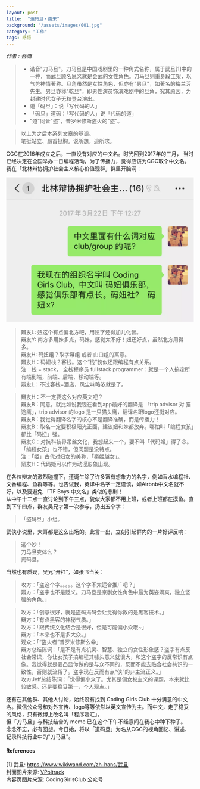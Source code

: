 ```yaml
---
layout: post
title:  "道码旦・由来"
background: "/assets/images/001.jpg"
category: "工作"
tags: 感悟 
---
```


_作者 : 吾塘_  

> * 谐音"刀马旦"。刀马旦是中国戏剧里的一种角式名称，属于武旦[1]中的一种，而武旦顾名思义就是会武的女性角色。刀马旦则重身段工架，以气势神情著称。旦角虽然是女性角色，但亦有"男旦"，如著名的梅兰芳先生。男旦亦称"乾旦"，即男性演员饰演戏剧中的旦角，究其原因，为封建时代女子无权登台演出。  
> * 道「码旦」：说「写代码的人」    
> * 「码旦」道码：「写代码的人」说「代码的道」  
> * "道"同音"盗"，普罗米修斯盗火的"盗"。  

>  以上为之后本系列文章的基调。  
>  笔挺站立、昂首挺胸。说所想，追所求。

CGC在2016年成立之后，一直没有对应的中文名。时光回到2017年的三月， 当时已经决定在全国举办一日编程活动，为了传播力，觉得应该为CGC取个中文名。我在「北林辩协拥护社会主义核心价值观群」群里开脑洞：  

![002](../assets/images/002.jpg)

> 辩友L: 妞这个有点偏北方吧，用妞字还得加儿化音。  
> 辩友Y: 南方多用妹多点，码妹，感觉太不好！妞还好点，虽然北方用得多。  
> 辩友H: 码妞组？取字幕组 或者 山口组的寓意。  
> 辩友H：码妞栈？客栈。这个“栈”貌似还跟编程有点关系。  
> 注：栈 = stack， 全栈程序员 fullstack programmer：就是一个人搞定所有端到端，前端、后端、移动端等。  
> 辩友L：不过客栈=酒店，风尘味略浓就是了。  

> 辩友H：不一定要这么对应英文吧？    
> 辩友B：同意。就比如说我现在看到app最好的翻译是 「trip advisor 对 猫途鹰」，trip advisor 的logo 是一只猫头鹰，翻译名跟logo还挺对应。  
> 辩友B：我觉得翻译名字的核心不是翻译准确，而是传播力！  
> 辩友B：取名一定要积极阳光正面，建议妞和妹都放弃。哪怕叫「编程女孩」都比「码妞」强。  
> 辩友G：对抗科技界吊丝文化，我想起来一个，要不叫「代码姬」得了😆。「编程女孩」也不错，但问题是没特点。  
> 注：「姬」古代对妇女的美称，「秦姬越女」。  
> 辩友H：代码姬可以作为动漫形象出现。  

在各位辩友的激烈碰撞下，还诞生除了许多富有想象力的名字，例如香水编程社、文香编程、鱼群等等。也告诫我，英译中名字一定谨慎，如Airbnb中文名就不好，以及要避免 「TF Boys 中文名」类似的悲剧！  
从中午十二点一直讨论到下午三点，貌似大家都不用上班，或者上班都在摸鱼。直到下午四点，群友吴兄才第一次参与，扔出五个字：  

> 「盗码旦」小组。  

武侠小说里，大哥都是这么出场的。此言一出，立刻引起群内的一片好评反响：  

> 这个妙！  
> 刀马旦变体么？  
> 捣码旦。  

当然也有质疑，吴兄”开杠“，如张飞当关：    

> 攻方：「盗这个字。。。。。这个字不太适合推广吧？」    
> 辩方：「盗字也不是贬义。刀马旦是京剧女性角色中最为英姿飒爽，独立坚强的角色。」  

> 攻方：「创意很好，就是盗码捣码会让觉得你教的是黑客技术。」  
> 辩方：「有点黑客的神秘气质。」  
> 攻方：「跟传统文化结合是很好，但是可能偏小众哦~」  
> 辩方：「本来也不是多大众。」  
> 观众：「“盗火者”普罗米修斯么😁」  
> 辩方总结陈词：「是不是有点机灵、智慧、独立的女性形象感？盗字有点反社会常识，你让女孩子搞编程其噱头意义就很大，和这个盗字的反常识有点像。我觉得就是要凸显你做的是与众不同的，反而不能去贴合社会共识的一致性，否则就流俗了。盗字现在反而有点“侠”的非主流正义。」  
> 攻方Jeff总结陈词：「觉得偏小众了。尤其是偏女权主义的课题，本来就比较敏感。还是要稳妥第一，个人观点。」    

还有在其他群、其他人讨论，始终没有找到 Coding Girls Club 十分满意的中文名。微信公众号和对外宣传、logo等等依然以英文宣传为主。而中文，走了稳妥的风格，只有微博上改名叫「程序媛汇」。  
但「刀马旦」与科技结合的 meme 已在这个下午不经意间在我心中种下种子。  
念念不忘，必有回想。今日始，将以「道码旦」为名从CGC的视角回忆、讲述、记录科技行业中的"刀马旦"。  

#### References
[1] 武旦: https://www.wikiwand.com/zh-hans/武旦  
封面图片来源: [VPoltrack](https://twitter.com/VPoltrack)  
内容页图片来源: CodingGirlsClub 公众号  

